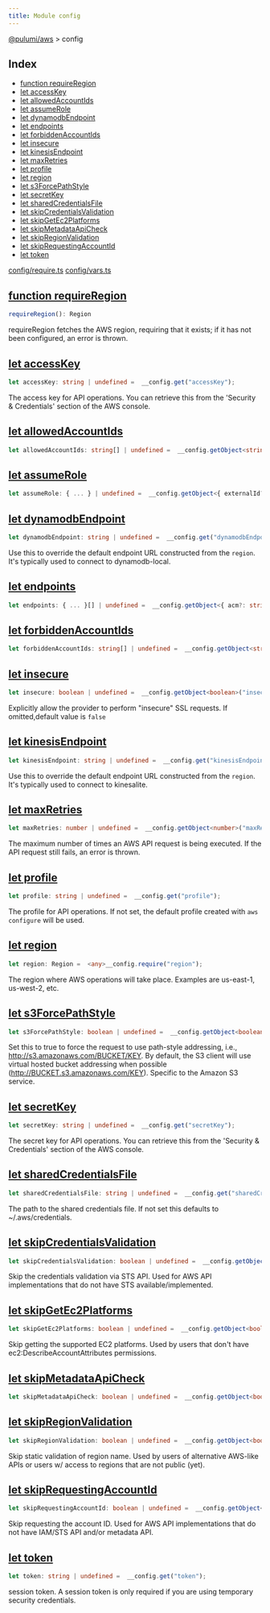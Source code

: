 ```yaml
---
title: Module config
---
```


<a href="../index.html">@pulumi/aws</a> &gt; config

<h2 class="pdoc-module-header">Index</h2>

* <a href="#requireRegion">function requireRegion</a>
* <a href="#accessKey">let accessKey</a>
* <a href="#allowedAccountIds">let allowedAccountIds</a>
* <a href="#assumeRole">let assumeRole</a>
* <a href="#dynamodbEndpoint">let dynamodbEndpoint</a>
* <a href="#endpoints">let endpoints</a>
* <a href="#forbiddenAccountIds">let forbiddenAccountIds</a>
* <a href="#insecure">let insecure</a>
* <a href="#kinesisEndpoint">let kinesisEndpoint</a>
* <a href="#maxRetries">let maxRetries</a>
* <a href="#profile">let profile</a>
* <a href="#region">let region</a>
* <a href="#s3ForcePathStyle">let s3ForcePathStyle</a>
* <a href="#secretKey">let secretKey</a>
* <a href="#sharedCredentialsFile">let sharedCredentialsFile</a>
* <a href="#skipCredentialsValidation">let skipCredentialsValidation</a>
* <a href="#skipGetEc2Platforms">let skipGetEc2Platforms</a>
* <a href="#skipMetadataApiCheck">let skipMetadataApiCheck</a>
* <a href="#skipRegionValidation">let skipRegionValidation</a>
* <a href="#skipRequestingAccountId">let skipRequestingAccountId</a>
* <a href="#token">let token</a>

<a href="https://github.com/pulumi/pulumi-aws/blob/master/sdk/nodejs/config/require.ts">config/require.ts</a> <a href="https://github.com/pulumi/pulumi-aws/blob/master/sdk/nodejs/config/vars.ts">config/vars.ts</a> 


<h2 class="pdoc-module-header" id="requireRegion">
<a class="pdoc-member-name" href="https://github.com/pulumi/pulumi-aws/blob/master/sdk/nodejs/config/require.ts#L21">function requireRegion</a>
</h2>

```typescript
requireRegion(): Region
```


requireRegion fetches the AWS region, requiring that it exists; if it has not been configured, an error is thrown.

<h2 class="pdoc-module-header" id="accessKey">
<a class="pdoc-member-name" href="https://github.com/pulumi/pulumi-aws/blob/master/sdk/nodejs/config/vars.ts#L13">let accessKey</a>
</h2>

```typescript
let accessKey: string | undefined =  __config.get("accessKey");
```


The access key for API operations. You can retrieve this from the 'Security & Credentials' section of the AWS console.

<h2 class="pdoc-module-header" id="allowedAccountIds">
<a class="pdoc-member-name" href="https://github.com/pulumi/pulumi-aws/blob/master/sdk/nodejs/config/vars.ts#L14">let allowedAccountIds</a>
</h2>

```typescript
let allowedAccountIds: string[] | undefined =  __config.getObject<string[]>("allowedAccountIds");
```

<h2 class="pdoc-module-header" id="assumeRole">
<a class="pdoc-member-name" href="https://github.com/pulumi/pulumi-aws/blob/master/sdk/nodejs/config/vars.ts#L15">let assumeRole</a>
</h2>

```typescript
let assumeRole: { ... } | undefined =  __config.getObject<{ externalId?: string, policy?: string, roleArn?: string, sessionName?: string }>("assumeRole");
```

<h2 class="pdoc-module-header" id="dynamodbEndpoint">
<a class="pdoc-member-name" href="https://github.com/pulumi/pulumi-aws/blob/master/sdk/nodejs/config/vars.ts#L20">let dynamodbEndpoint</a>
</h2>

```typescript
let dynamodbEndpoint: string | undefined =  __config.get("dynamodbEndpoint");
```


Use this to override the default endpoint URL constructed from the `region`. It's typically used to connect to
dynamodb-local.

<h2 class="pdoc-module-header" id="endpoints">
<a class="pdoc-member-name" href="https://github.com/pulumi/pulumi-aws/blob/master/sdk/nodejs/config/vars.ts#L21">let endpoints</a>
</h2>

```typescript
let endpoints: { ... }[] | undefined =  __config.getObject<{ acm?: string, apigateway?: string, autoscaling?: string, cloudformation?: string, cloudwatch?: string, cloudwatchevents?: string, cloudwatchlogs?: string, devicefarm?: string, dynamodb?: string, ec2?: string, ecr?: string, ecs?: string, efs?: string, elb?: string, es?: string, iam?: string, kinesis?: string, kms?: string, lambda?: string, r53?: string, rds?: string, s3?: string, sns?: string, sqs?: string, ssm?: string, sts?: string }[]>("endpoints");
```

<h2 class="pdoc-module-header" id="forbiddenAccountIds">
<a class="pdoc-member-name" href="https://github.com/pulumi/pulumi-aws/blob/master/sdk/nodejs/config/vars.ts#L22">let forbiddenAccountIds</a>
</h2>

```typescript
let forbiddenAccountIds: string[] | undefined =  __config.getObject<string[]>("forbiddenAccountIds");
```

<h2 class="pdoc-module-header" id="insecure">
<a class="pdoc-member-name" href="https://github.com/pulumi/pulumi-aws/blob/master/sdk/nodejs/config/vars.ts#L26">let insecure</a>
</h2>

```typescript
let insecure: boolean | undefined =  __config.getObject<boolean>("insecure");
```


Explicitly allow the provider to perform "insecure" SSL requests. If omitted,default value is `false`

<h2 class="pdoc-module-header" id="kinesisEndpoint">
<a class="pdoc-member-name" href="https://github.com/pulumi/pulumi-aws/blob/master/sdk/nodejs/config/vars.ts#L31">let kinesisEndpoint</a>
</h2>

```typescript
let kinesisEndpoint: string | undefined =  __config.get("kinesisEndpoint");
```


Use this to override the default endpoint URL constructed from the `region`. It's typically used to connect to
kinesalite.

<h2 class="pdoc-module-header" id="maxRetries">
<a class="pdoc-member-name" href="https://github.com/pulumi/pulumi-aws/blob/master/sdk/nodejs/config/vars.ts#L35">let maxRetries</a>
</h2>

```typescript
let maxRetries: number | undefined =  __config.getObject<number>("maxRetries");
```


The maximum number of times an AWS API request is being executed. If the API request still fails, an error is thrown.

<h2 class="pdoc-module-header" id="profile">
<a class="pdoc-member-name" href="https://github.com/pulumi/pulumi-aws/blob/master/sdk/nodejs/config/vars.ts#L39">let profile</a>
</h2>

```typescript
let profile: string | undefined =  __config.get("profile");
```


The profile for API operations. If not set, the default profile created with `aws configure` will be used.

<h2 class="pdoc-module-header" id="region">
<a class="pdoc-member-name" href="https://github.com/pulumi/pulumi-aws/blob/master/sdk/nodejs/config/vars.ts#L43">let region</a>
</h2>

```typescript
let region: Region =  <any>__config.require("region");
```


The region where AWS operations will take place. Examples are us-east-1, us-west-2, etc.

<h2 class="pdoc-module-header" id="s3ForcePathStyle">
<a class="pdoc-member-name" href="https://github.com/pulumi/pulumi-aws/blob/master/sdk/nodejs/config/vars.ts#L49">let s3ForcePathStyle</a>
</h2>

```typescript
let s3ForcePathStyle: boolean | undefined =  __config.getObject<boolean>("s3ForcePathStyle");
```


Set this to true to force the request to use path-style addressing, i.e., http://s3.amazonaws.com/BUCKET/KEY. By
default, the S3 client will use virtual hosted bucket addressing when possible (http://BUCKET.s3.amazonaws.com/KEY).
Specific to the Amazon S3 service.

<h2 class="pdoc-module-header" id="secretKey">
<a class="pdoc-member-name" href="https://github.com/pulumi/pulumi-aws/blob/master/sdk/nodejs/config/vars.ts#L53">let secretKey</a>
</h2>

```typescript
let secretKey: string | undefined =  __config.get("secretKey");
```


The secret key for API operations. You can retrieve this from the 'Security & Credentials' section of the AWS console.

<h2 class="pdoc-module-header" id="sharedCredentialsFile">
<a class="pdoc-member-name" href="https://github.com/pulumi/pulumi-aws/blob/master/sdk/nodejs/config/vars.ts#L57">let sharedCredentialsFile</a>
</h2>

```typescript
let sharedCredentialsFile: string | undefined =  __config.get("sharedCredentialsFile");
```


The path to the shared credentials file. If not set this defaults to ~/.aws/credentials.

<h2 class="pdoc-module-header" id="skipCredentialsValidation">
<a class="pdoc-member-name" href="https://github.com/pulumi/pulumi-aws/blob/master/sdk/nodejs/config/vars.ts#L62">let skipCredentialsValidation</a>
</h2>

```typescript
let skipCredentialsValidation: boolean | undefined =  __config.getObject<boolean>("skipCredentialsValidation");
```


Skip the credentials validation via STS API. Used for AWS API implementations that do not have STS
available/implemented.

<h2 class="pdoc-module-header" id="skipGetEc2Platforms">
<a class="pdoc-member-name" href="https://github.com/pulumi/pulumi-aws/blob/master/sdk/nodejs/config/vars.ts#L66">let skipGetEc2Platforms</a>
</h2>

```typescript
let skipGetEc2Platforms: boolean | undefined =  __config.getObject<boolean>("skipGetEc2Platforms");
```


Skip getting the supported EC2 platforms. Used by users that don't have ec2:DescribeAccountAttributes permissions.

<h2 class="pdoc-module-header" id="skipMetadataApiCheck">
<a class="pdoc-member-name" href="https://github.com/pulumi/pulumi-aws/blob/master/sdk/nodejs/config/vars.ts#L67">let skipMetadataApiCheck</a>
</h2>

```typescript
let skipMetadataApiCheck: boolean | undefined =  __config.getObject<boolean>("skipMetadataApiCheck");
```

<h2 class="pdoc-module-header" id="skipRegionValidation">
<a class="pdoc-member-name" href="https://github.com/pulumi/pulumi-aws/blob/master/sdk/nodejs/config/vars.ts#L72">let skipRegionValidation</a>
</h2>

```typescript
let skipRegionValidation: boolean | undefined =  __config.getObject<boolean>("skipRegionValidation");
```


Skip static validation of region name. Used by users of alternative AWS-like APIs or users w/ access to regions that are
not public (yet).

<h2 class="pdoc-module-header" id="skipRequestingAccountId">
<a class="pdoc-member-name" href="https://github.com/pulumi/pulumi-aws/blob/master/sdk/nodejs/config/vars.ts#L76">let skipRequestingAccountId</a>
</h2>

```typescript
let skipRequestingAccountId: boolean | undefined =  __config.getObject<boolean>("skipRequestingAccountId");
```


Skip requesting the account ID. Used for AWS API implementations that do not have IAM/STS API and/or metadata API.

<h2 class="pdoc-module-header" id="token">
<a class="pdoc-member-name" href="https://github.com/pulumi/pulumi-aws/blob/master/sdk/nodejs/config/vars.ts#L80">let token</a>
</h2>

```typescript
let token: string | undefined =  __config.get("token");
```


session token. A session token is only required if you are using temporary security credentials.

